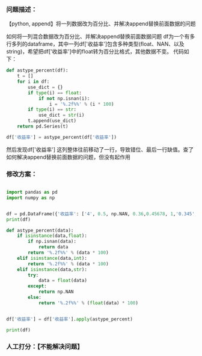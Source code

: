 ### 问题描述：
<p>【python, append】将一列数据改为百分比、并解决append替换前面数据的问题</p>
如何将一列混合数据改为百分比、并解决append替换前面数据问题
df为一个有多行多列的dataframe，其中一列df['收益率']包含多种类型(float、NAN、以及string)，希望把df['收益率']中的float转为百分比格式，其他数据不变。
代码如下：

```python
def astype_percent(df):
    t = []      
    for i in df:
        use_dict = {}
        if type(i) == float:
            if not np.isnan(i):
                i = '%.2f%%' % (i * 100)
        if type(i) == str:
            use_dict = str(i)        
        t.append(use_dict)
    return pd.Series(t)

df['收益率'] = astype_percent(df['收益率'])

```
然后发现df['收益率'] 这列整体往前移动了一行，导致错位、最后一行缺值。查了如何解决append替换前面数据的问题，但没有起作用 
### 修改方案：


```python

import pandas as pd
import numpy as np


df = pd.DataFrame({'收益率': ['4', 0.5, np.NAN, 0.36,0.45678, 1,'0.345','aaa']})
print(df)

def astype_percent(data):
    if isinstance(data,float):
        if np.isnan(data):
            return data
        return '%.2f%%' % (data * 100)
    elif isinstance(data,int):
        return '%.2f%%' % (data * 100)
    elif isinstance(data,str):
        try:
            data = float(data)
        except:
            return np.NAN
        else:
            return '%.2f%%' % (float(data) * 100)


df['收益率'] = df['收益率'].apply(astype_percent)

print(df)

```


### 人工打分：【不能解决问题】
